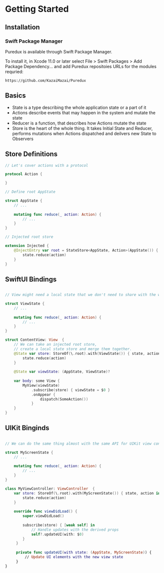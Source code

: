 # Getting Started


## Installation

### Swift Package Manager

Puredux is available through Swift Package Manager. 

To install it, in Xcode 11.0 or later select File > Swift Packages > Add Package Dependency... and add Puredux repositoies URLs for the modules requried:

```
https://github.com/KazaiMazai/Puredux
```
 
## Basics

- State is a type describing the whole application state or a part of it
- Actions describe events that may happen in the system and mutate the state
- Reducer is a function, that describes how Actions mutate the state
- Store is the heart of the whole thing. It takes Initial State and Reducer, performs mutations when Actions dispatched and deilvers new State to Observers

## Store Definitions

```swift
// Let's cover actions with a protocol

protocol Action {

}

// Define root AppState

struct AppState {
    // ...
    
    mutating func reduce(_ action: Action) {
        // ...
    }
}

// Injected root store

extension Injected {
    @InjectEntry var root = StateStore<AppState, Action>(AppState()) { state, action in
        state.reduce(action)
    }
}
```

## SwiftUI Bindings


```swift

// View might need a local state that we don't need to share with the whole app 

struct ViewState {
    // ...
    
    mutating func reduce(_ action: Action) {
        // ...
    }
}

struct ContentView: View  {
    // We can take an injected root store,
    // create a local state store and merge them together.
    @State var store: StoreOf(\.root).with(ViewState()) { state, action in 
        state.reduce(action) 
    }
    
    @State var viewState: (AppState, ViewState)?
    
    var body: some View {
        MyView(viewState)
            .subscribe(store) { viewState = $0 }
            .onAppear {
                dispatch(SomeAction())
            }
    }
}

```

## UIKit Binginds
 
```swift

// We can do the same thing almost with the same API for UIKit view controller:

struct MyScreenState {
    // ...
    
    mutating func reduce(_ action: Action) {
        // ...
    }
}

class MyViewController: ViewController  {
    var store: StoreOf(\.root).with(MyScreenState()) { state, action in 
        state.reduce(action) 
    }
    
    override func viewDidLoad() {
        super.viewDidLoad()
         
        subscribe(store) { [weak self] in
            // Handle updates with the derived props
            self?.updateUI(with: $0)
        }
     }
     
     private func updateUI(with state: (AppState, MyScreenState)) {
         // Update UI elements with the new view state
     }
}

```


